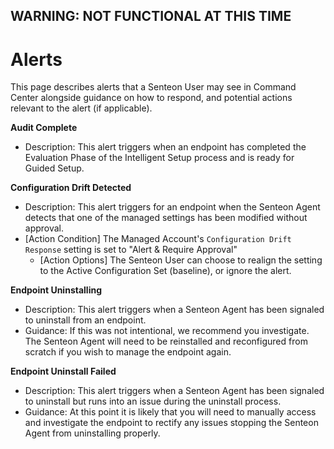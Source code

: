 ## WARNING: NOT FUNCTIONAL AT THIS TIME

# Alerts
This page describes alerts that a Senteon User may see in Command Center alongside guidance on how to respond, and potential actions relevant to the alert (if applicable).

**Audit Complete**
* Description: This alert triggers when an endpoint has completed the Evaluation Phase of the Intelligent Setup process and is ready for Guided Setup.

**Configuration Drift Detected**
* Description: This alert triggers for an endpoint when the Senteon Agent detects that one of the managed settings has been modified without approval.
* [Action Condition] The Managed Account's `Configuration Drift Response` setting is set to "Alert & Require Approval"
  * [Action Options] The Senteon User can choose to realign the setting to the Active Configuration Set (baseline), or ignore the alert.
 
**Endpoint Uninstalling**
* Description: This alert triggers when a Senteon Agent has been signaled to uninstall from an endpoint. 
* Guidance: If this was not intentional, we recommend you investigate. The Senteon Agent will need to be reinstalled and reconfigured from scratch if you wish to manage the endpoint again.

**Endpoint Uninstall Failed**
* Description: This alert triggers when a Senteon Agent has been signaled to uninstall but runs into an issue during the uninstall process. 
* Guidance: At this point it is likely that you will need to manually access and investigate the endpoint to rectify any issues stopping the Senteon Agent from uninstalling properly.  
